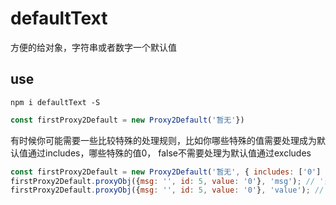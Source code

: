 # defaultText
方便的给对象，字符串或者数字一个默认值


## use
```
npm i defaultText -S
```

```js
const firstProxy2Default = new Proxy2Default('暂无'})
```

有时候你可能需要一些比较特殊的处理规则，比如你哪些特殊的值需要处理成为默认值通过includes，哪些特殊的值0， false不需要处理为默认值通过excludes

```js
const firstProxy2Default = new Proxy2Default('暂无', { includes: ['0'] });
firstProxy2Default.proxyObj({msg: '', id: 5, value: '0'}, 'msg'); // '暂无'
firstProxy2Default.proxyObj({msg: '', id: 5, value: '0'}, 'value'); // '暂无'
```







